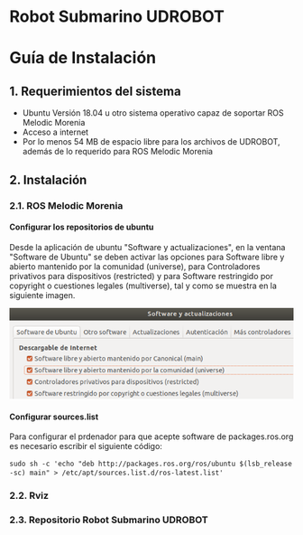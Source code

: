 # Robot Submarino UDROBOT
# Guía de Instalación

## 1. Requerimientos del sistema
- Ubuntu Versión 18.04 u otro sistema operativo capaz de soportar ROS Melodic Morenia
- Acceso a internet
- Por lo menos 54 MB de espacio libre para los archivos de UDROBOT, además de lo requerido para ROS Melodic Morenia

## 2. Instalación

### 2.1. ROS Melodic Morenia

#### Configurar los repositorios de ubuntu
Desde la aplicación de ubuntu "Software y actualizaciones", en la ventana "Software de Ubuntu" se deben activar las opciones para Software libre y abierto mantenido por la comunidad (universe), para Controladores privativos para dispositivos (restricted) y para Software restringido por copyright o cuestiones legales (multiverse), tal y como se muestra en la siguiente imagen.

![Captura de pantalla de 2021-06-22 16-32-39](https://raw.githubusercontent.com/DanielBajoCollados/mur/master/Captura%20de%20pantalla%20de%202021-06-22%2016-32-39.png)

#### Configurar sources.list
Para configurar el prdenador para que acepte software de packages.ros.org es necesario escribir el siguiente código:

```
sudo sh -c 'echo "deb http://packages.ros.org/ros/ubuntu $(lsb_release -sc) main" > /etc/apt/sources.list.d/ros-latest.list'
```

### 2.2. Rviz

### 2.3. Repositorio Robot Submarino UDROBOT
